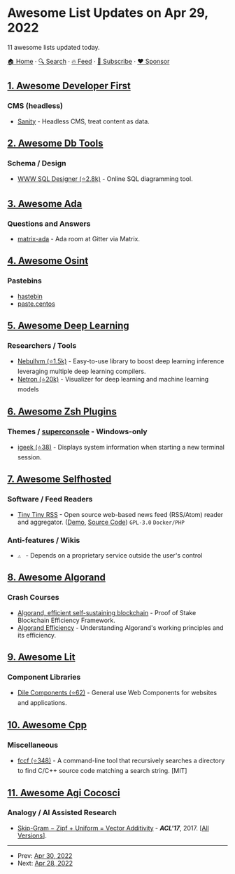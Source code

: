 # Awesome List Updates on Apr 29, 2022

11 awesome lists updated today.

[🏠 Home](/README.md) · [🔍 Search](https://www.trackawesomelist.com/search/) · [🔥 Feed](https://www.trackawesomelist.com/rss.xml) · [📮 Subscribe](https://trackawesomelist.us17.list-manage.com/subscribe?u=d2f0117aa829c83a63ec63c2f&id=36a103854c) · [❤️  Sponsor](https://github.com/sponsors/theowenyoung)



## [1. Awesome Developer First](/content/agamm/awesome-developer-first/README.md)

### CMS (headless)

*   [Sanity](https://sanity.io/) - Headless CMS, treat content as data.

## [2. Awesome Db Tools](/content/mgramin/awesome-db-tools/README.md)

### Schema / Design

*   [WWW SQL Designer (⭐2.8k)](https://github.com/ondras/wwwsqldesigner) - Online SQL diagramming tool.

## [3. Awesome Ada](/content/ohenley/awesome-ada/README.md)

### Questions and Answers

*   [matrix-ada](https://matrix.to/#/#ada-lang_Lobby:gitter.im) - Ada room at Gitter via Matrix.

## [4. Awesome Osint](/content/jivoi/awesome-osint/README.md)

### Pastebins

*   [hastebin](https://www.toptal.com/developers/hastebin/)
*   [paste.centos](https://paste.centos.org)

## [5. Awesome Deep Learning](/content/ChristosChristofidis/awesome-deep-learning/README.md)

### Researchers / Tools

*   [Nebullvm (⭐1.5k)](https://github.com/nebuly-ai/nebullvm) - Easy-to-use library to boost deep learning inference leveraging multiple deep learning compilers.
*   [Netron (⭐20k)](https://github.com/lutzroeder/netron) - Visualizer for deep learning and machine learning models

## [6. Awesome Zsh Plugins](/content/unixorn/awesome-zsh-plugins/README.md)

### Themes / [superconsole](https://github.com/alexchmykhalo/superconsole) - Windows-only

*   [igeek (⭐38)](https://github.com/Saleh7/igeek-zsh-theme) - Displays system information when starting a new terminal session.

## [7. Awesome Selfhosted](/content/awesome-selfhosted/awesome-selfhosted/README.md)

### Software / Feed Readers

*   [Tiny Tiny RSS](https://tt-rss.org) - Open source web-based news feed (RSS/Atom) reader and aggregator. ([Demo](https://srv.tt-rss.org/tt-rss/), [Source Code](https://git.tt-rss.org/fox/tt-rss)) `GPL-3.0` `Docker/PHP`

### Anti-features / Wikis

*   `⚠ ` - Depends on a proprietary service outside the user's control

## [8. Awesome Algorand](/content/aorumbayev/awesome-algorand/README.md)

### Crash Courses

*   [Algorand, efficient self-sustaining blockchain](https://prismic-io.s3.amazonaws.com/algorandfoundationv2/d5407f96-8e7d-4465-9656-2abb558850a9_Proof+of+Stake+Blockchain+Efficiency+Framework.pdf) - Proof of Stake Blockchain Efficiency Framework.
*   [Algorand Efficiency](https://www.youtube.com/watch?v=e8s8Ui8vDaY) - Understanding Algorand's working principles and its efficiency.

## [9. Awesome Lit](/content/web-padawan/awesome-lit/README.md)

### Component Libraries

*   [Dile Components (⭐62)](https://github.com/Polydile/dile-components) - General use Web Components for websites and applications.

## [10. Awesome Cpp](/content/fffaraz/awesome-cpp/README.md)

### Miscellaneous

*   [fccf (⭐348)](https://github.com/p-ranav/fccf) - A command-line tool that recursively searches a directory to find C/C++ source code matching a search string. \[MIT]

## [11. Awesome Agi Cocosci](/content/YuzheSHI/awesome-agi-cocosci/README.md)

### Analogy / AI Assisted Research

*   [Skip-Gram − Zipf + Uniform = Vector Additivity](https://aclanthology.org/P17-1007/) - ***ACL'17***, 2017. \[[All Versions](https://scholar.google.com/scholar?cluster=11732363456979525246\&hl=en\&as_sdt=0,5)].

---

- Prev: [Apr 30, 2022](/content/2022/04/30/README.md)
- Next: [Apr 28, 2022](/content/2022/04/28/README.md)